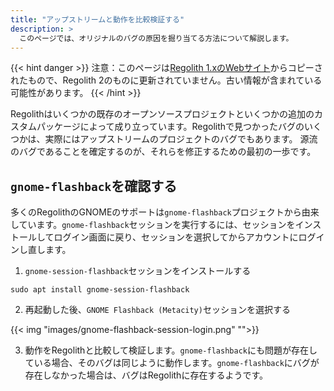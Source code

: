 ```yaml
---
title: "アップストリームと動作を比較検証する"
description: >
  このページでは、オリジナルのバグの原因を掘り当てる方法について解説します。
---
```


{{< hint danger >}}
注意：このページは[Regolith 1.xのWebサイト](https://regolith-linux.org)からコピーされたもので、Regolith 2のものに更新されていません。古い情報が含まれている可能性があります。
{{< /hint >}}

Regolithはいくつかの既存のオープンソースプロジェクトといくつかの追加のカスタムパッケージによって成り立っています。Regolithで見つかったバグのいくつかは、実際にはアップストリームのプロジェクトのバグでもあります。 源流のバグであることを確定するのが、それらを修正するための最初の一歩です。

## `gnome-flashback`を確認する

多くのRegolithのGNOMEのサポートは`gnome-flashback`プロジェクトから由来しています。`gnome-flashback`セッションを実行するには、セッションをインストールしてログイン画面に戻り、セッションを選択してからアカウントにログインし直します。

1. `gnome-session-flashback`セッションをインストールする

```console
sudo apt install gnome-session-flashback
```

2. 再起動した後、`GNOME Flashback (Metacity)`セッションを選択する

{{< img "images/gnome-flashback-session-login.png" "">}}

3. 動作をRegolithと比較して検証します。`gnome-flashback`にも問題が存在している場合、そのバグは同じように動作します。`gnome-flashback`にバグが存在しなかった場合は、バグはRegolithに存在するようです。